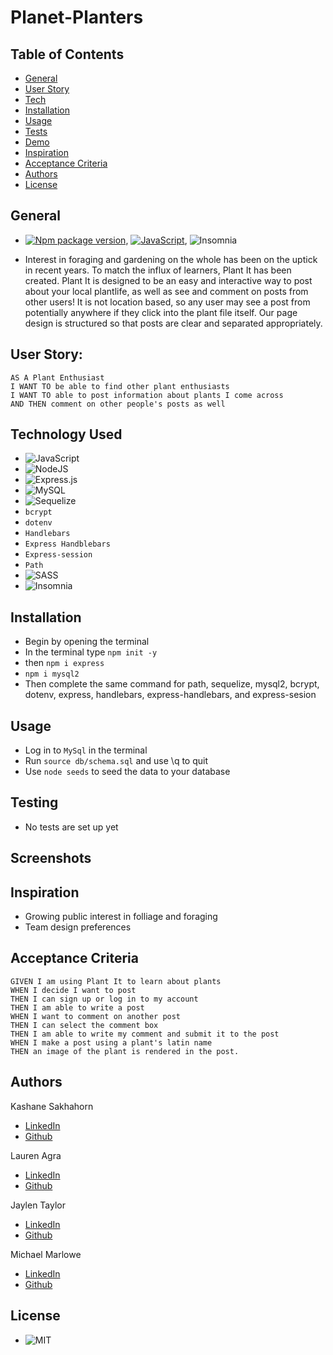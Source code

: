 # Planet-Planters

## Table of Contents
- [General](#general)
- [User Story](#user-story)
- [Tech](#technology-used)
- [Installation](#installation)
- [Usage](#usage)
- [Tests](#testing)
- [Demo](#screenshots)
- [Inspiration](#inspiration)
- [Acceptance Criteria](#acceptance-criteria)
- [Authors](#authors)
- [License](#license)

## General
- [![Npm package version](https://badgen.net/npm/v/express)](https://npmjs.com/package/express), [![JavaScript](https://img.shields.io/badge/--F7DF1E?logo=javascript&logoColor=000)](https://www.javascript.com/), ![Insomnia](https://img.shields.io/badge/Insomnia-black?style=for-the-badge&logo=insomnia&logoColor=5849BE)

- Interest in foraging and gardening on the whole has been on the uptick in recent years. To match the influx of learners, Plant It has been created. Plant It is designed to be an easy and interactive way to post about your local plantlife, as well as see and comment on posts from other users! It is not location based, so any user may see a post from potentially anywhere if they click into the plant file itself. Our page design is structured so that posts are clear and separated appropriately.

## User Story:
```
AS A Plant Enthusiast
I WANT TO be able to find other plant enthusiasts
I WANT TO able to post information about plants I come across 
AND THEN comment on other people's posts as well 
```

## Technology Used
- ![JavaScript](https://img.shields.io/badge/javascript-%23323330.svg?style=for-the-badge&logo=javascript&logoColor=%23F7DF1E)
- ![NodeJS](https://img.shields.io/badge/node.js-6DA55F?style=for-the-badge&logo=node.js&logoColor=white)
- ![Express.js](https://img.shields.io/badge/express.js-%23404d59.svg?style=for-the-badge&logo=express&logoColor=%2361DAFB)
- ![MySQL](https://img.shields.io/badge/mysql-%2300f.svg?style=for-the-badge&logo=mysql&logoColor=white)
- ![Sequelize](https://img.shields.io/badge/Sequelize-52B0E7?style=for-the-badge&logo=Sequelize&logoColor=white)
- `bcrypt`
- `dotenv`
- `Handlebars`
- `Express Handblebars`
- `Express-session`
- `Path`
- ![SASS](https://img.shields.io/badge/SASS-hotpink.svg?style=for-the-badge&logo=SASS&logoColor=white)
- ![Insomnia](https://img.shields.io/badge/Insomnia-black?style=for-the-badge&logo=insomnia&logoColor=5849BE)

## Installation 
- Begin by opening the terminal 
- In the terminal type `npm init -y` 
- then `npm i express`
- `npm i mysql2` 
- Then complete the same command for path, sequelize, mysql2, bcrypt, dotenv, express, handlebars, express-handlebars, and express-sesion

## Usage
- Log in to `MySql` in the terminal
- Run `source db/schema.sql` and use \q to quit 
- Use `node seeds` to seed the data to your database

## Testing
- No tests are set up yet

## Screenshots


## Inspiration
- Growing public interest in folliage and foraging 
- Team design preferences

## Acceptance Criteria
```
GIVEN I am using Plant It to learn about plants
WHEN I decide I want to post
THEN I can sign up or log in to my account 
THEN I am able to write a post 
WHEN I want to comment on another post
THEN I can select the comment box 
THEN I am able to write my comment and submit it to the post
WHEN I make a post using a plant's latin name
THEN an image of the plant is rendered in the post. 
```


## Authors 
 Kashane Sakhahorn 
 - [LinkedIn](https://www.linkedin.com/in/kashanesakhakorn/)
 - [Github](https://github.com/kashane1)

 Lauren Agra
 - [LinkedIn](https://www.linkedin.com/in/lauren-agra-aa868b1b8/)
 - [Github](https://github.com/laurenagra)

 Jaylen Taylor
 - [LinkedIn](https://www.linkedin.com/in/jaylen-taylor-76b764206/)
 - [Github](https://github.com/ultimatejayfox)


 Michael Marlowe 
 - [LinkedIn](https://www.linkedin.com/in/michael-marlowe-3ab43764/)
 - [Github](https://github.com/MarloweMich)


 ## License 
- ![MIT](https://badges.genua.fr/github/license/laurenagra/e-commerce)